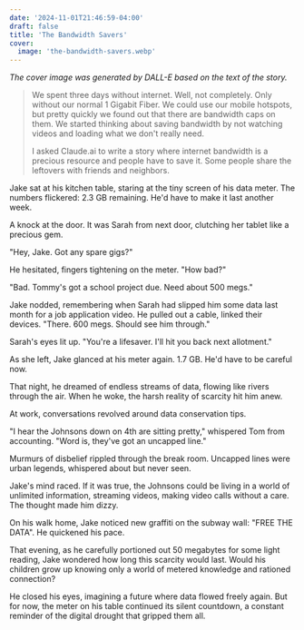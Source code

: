 ```yaml
---
date: '2024-11-01T21:46:59-04:00'
draft: false
title: 'The Bandwidth Savers'
cover:
  image: 'the-bandwidth-savers.webp'
---
```


_The cover image was generated by DALL-E based on the text of the story._

> We spent three days without internet. Well, not completely. Only without our normal 1 Gigabit Fiber. We could use our mobile hotspots, but pretty quickly we found out that there are bandwidth caps on them. We started thinking about saving bandwidth by not watching videos and loading what we don't really need.
>
> I asked Claude.ai to write a story where internet bandwidth is a precious resource and people have to save it. Some people share the leftovers with friends and neighbors.


Jake sat at his kitchen table, staring at the tiny screen of his data meter. The numbers flickered: 2.3 GB remaining. He'd have to make it last another week.

A knock at the door. It was Sarah from next door, clutching her tablet like a precious gem.

"Hey, Jake. Got any spare gigs?"

He hesitated, fingers tightening on the meter. "How bad?"

"Bad. Tommy's got a school project due. Need about 500 megs."

Jake nodded, remembering when Sarah had slipped him some data last month for a job application video. He pulled out a cable, linked their devices. "There. 600 megs. Should see him through."

Sarah's eyes lit up. "You're a lifesaver. I'll hit you back next allotment."

As she left, Jake glanced at his meter again. 1.7 GB. He'd have to be careful now.

That night, he dreamed of endless streams of data, flowing like rivers through the air. When he woke, the harsh reality of scarcity hit him anew.

At work, conversations revolved around data conservation tips.

"I hear the Johnsons down on 4th are sitting pretty," whispered Tom from accounting. "Word is, they've got an uncapped line."

Murmurs of disbelief rippled through the break room. Uncapped lines were urban legends, whispered about but never seen.

Jake's mind raced. If it was true, the Johnsons could be living in a world of unlimited information, streaming videos, making video calls without a care. The thought made him dizzy.

On his walk home, Jake noticed new graffiti on the subway wall: "FREE THE DATA". He quickened his pace.

That evening, as he carefully portioned out 50 megabytes for some light reading, Jake wondered how long this scarcity would last. Would his children grow up knowing only a world of metered knowledge and rationed connection?

He closed his eyes, imagining a future where data flowed freely again. But for now, the meter on his table continued its silent countdown, a constant reminder of the digital drought that gripped them all.


